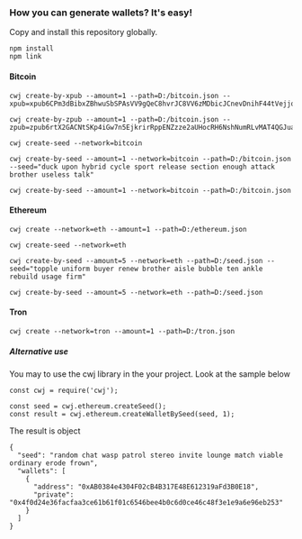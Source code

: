 ### How you can generate wallets? It's easy!
Copy and install this repository globally.
```
npm install
npm link
```
#### Bitcoin

```
cwj create-by-xpub --amount=1 --path=D:/bitcoin.json --xpub=xpub6CPm3dBibxZBhwuSbSPAsVV9gQeC8hvrJC8VV6zMDbicJCnevDnihF44tVejjqAzXNzFkWZN4B9jup6aGz5GJyJFVxoqTrJ1eZaSLQLuWuX

cwj create-by-zpub --amount=1 --path=D:/bitcoin.json --zpub=zpub6rtX2GACNtSKp4iGw7n5EjkrirRppENZzze2aUHocRH6NshNumRLvMAT4QGJuaUtapzCbaKi5fUUQBTjnyEboUkEo1khppS18WMnsUxTSvK

cwj create-seed --network=bitcoin

cwj create-by-seed --amount=1 --network=bitcoin --path=D:/bitcoin.json --seed="duck upon hybrid cycle sport release section enough attack brother useless talk"

cwj create-by-seed --amount=1 --network=bitcoin --path=D:/bitcoin.json
```

#### Ethereum

```
cwj create --network=eth --amount=1 --path=D:/ethereum.json

cwj create-seed --network=eth

cwj create-by-seed --amount=5 --network=eth --path=D:/seed.json --seed="topple uniform buyer renew brother aisle bubble ten ankle rebuild usage firm"

cwj create-by-seed --amount=5 --network=eth --path=D:/seed.json

```

#### Tron
```
cwj create --network=tron --amount=1 --path=D:/tron.json
```


##### Alternative use
You may to use the cwj library in the your project.
Look at the sample below 

```
const cwj = require('cwj');

const seed = cwj.ethereum.createSeed();
const result = cwj.ethereum.createWalletBySeed(seed, 1);

```

The result is object

```
{
  "seed": "random chat wasp patrol stereo invite lounge match viable ordinary erode frown",
  "wallets": [
    {
      "address": "0xAB0384e4304F02cB4B317E48E612319aFd3B0E18",
      "private": "0x4f0d24e36facfaa3ce61b61f01c6546bee4b0c6d0ce46c48f3e1e9a6e96eb253"
    }
  ]
}

```